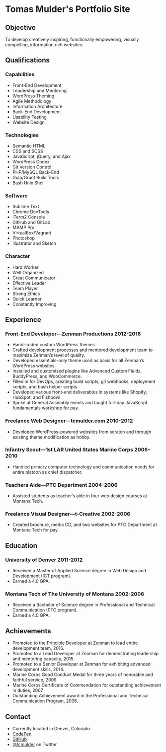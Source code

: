 # Tomas Mulder's Portfolio Site

## Objective
To develop creatively inspiring, functionally empowering, visually compelling, information rich websites. 

## Qualifications

### Capabilities
- Front-End Development
- Leadership and Mentoring
- WordPress Theming
- Agile Methodology
- Information Architecture
- Back-End Development
- Usability Testing
- Website Design

### Technologies
- Semantic HTML
- CSS and SCSS
- JavaScript, jQuery, and Ajax
- WordPress Codex
- Git Version Control
- PHP/MySQL Back-End
- Gulp/Grunt Build Tools
- Bash Unix Shell

### Software
- Sublime Text
- Chrome DevTools
- iTerm2 Console
- GitHub and GitLab
- MAMP Pro
- VirtualBox/Vagrant
- Photoshop
- Illustrator and Sketch

### Character
- Hard Worker
- Well Organized
- Great Communicator
- Effective Leader
- Team Player
- Strong Ethics
- Quick Learner
- Constantly Improving 

## Experience

### Front-End Developer—Zenman Productions   2012-2016
- Hand-coded custom WordPress themes.
- Crafted development processes and mentored development team to maximize Zenman’s level of quality.
- Developed essentials-only theme used as basis for all Zenman’s WordPress websites.
- Installed and customized plugins like Advanced Custom Fields, BuddyPress, and WooCommerce.
- Filled in for DevOps, creating build scripts, git webhooks, deployment scripts, and bash helper scripts.
- Developed various front-end deliverables in systems like Shopify, HubSpot,  and Fishbowl.
- Spoke at General Assembly events and taught full-day JavaScript fundamentals workshop for pay.

### Freelance Web Designer—tcmulder.com      2010-2012 
- Developed WordPress-powered websites from scratch and through existing theme modification as hobby.

### Infantry Scout—1st LAR United States Marine Corps    2006-2010 
- Handled primary computer technology and communication needs for entire platoon as chief dispatcher.

### Teachers Aide—PTC Department     2004-2006 
- Assisted students as teacher’s aide in four web design courses at Montana Tech.

### Freelance Visual Designer—t-Creative     2002-2006 
- Created brochure, media CD, and two websites for PTC Department at Montana Tech for pay.

## Education 

### University of Denver     2011-2012 
- Received a Master of Applied Science degree in Web Design and Development (ICT program).
- Earned a 4.0 GPA.

### Montana Tech of The University of Montana    2002-2006 
- Received a Bachelor of Science degree in Professional and Technical Communication (PTC program).
- Earned a 4.0 GPA. 

## Achievements
- Promoted to the Principle Developer at Zenman to lead entire development team, 2016.
- Promoted to a Lead Developer at Zenman for demonstrating  leadership and mentoring capacity, 2015.
- Promoted to a Senior Developer at Zenman for exhibiting advanced development skills, 2014.
- Marine Corps Good Conduct Medal for three years of honorable and faithful service, 2009.
- Marine Corps Certificate of Commendation for outstanding achievement in duties, 2007.
- Outstanding Achievement award in the Professional and Technical Communication Program, 2006.

## Contact
- Currently located in Denver, Colorado.
- [CodePen](https://codepen.io/tcmulder/)
- [GitHub](github.com/tcmulder)
- [@tcmulder](https://twitter.com/tcmulder) on Twitter


